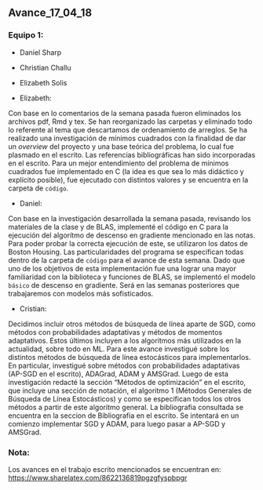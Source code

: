 ## Avance_17_04_18

### Equipo 1:

* Daniel Sharp

* Christian Challu

* Elizabeth Solis




- Elizabeth:

Con base en lo comentarios de la semana pasada fueron eliminados los archivos pdf, Rmd y tex. Se han reorganizado las carpetas y eliminado todo lo referente al tema que descartamos de ordenamiento de arreglos.
Se ha realizado una investigación de mínimos cuadrados con la finalidad de dar un *overview* del proyecto y una base teórica del problema, lo cual fue plasmado en el escrito. Las referencias bibliográficas han sido incorporadas en el escrito. 
Para un mejor entendimiento del problema de mínimos cuadrados fue implementado en C (la idea es que sea lo más didáctico y explícito posible), fue ejecutado con distintos valores y se encuentra en la carpeta de `código`.

- Daniel:

Con base en la investigación desarrollada la semana pasada, revisando los materiales de la clase y de BLAS, implementé el código en C para la ejecución del algorítmo de descenso en gradiente mencionado en las notas. Para poder probar la correcta ejecución de este, se utilizaron los datos de Boston Housing. Las particularidades del programa se especifican todas dentro de la carpeta de `código` para el avance de esta semana. Dado que uno de los objetivos de esta implementación fue una lograr una mayor familiaridad con la biblioteca y funciones de BLAS, se implementó el modelo `básico` de descenso en gradiente. Será en las semanas posteriores que trabajaremos con modelos más sofisticados.


 - Cristian:

Decidimos incluir otros métodos de búsqueda de línea aparte de SGD, como métodos con probabilidades adaptativas y métodos de momentos adaptativos. Estos últimos incluyen a los algoritmos más utilizados en la actualidad, sobre todo en ML. Para este avance investigué sobre los distintos métodos de búsqueda de línea estocásticos para implementarlos. En particular, investigué sobre métodos con probabilidades adaptativas (AP-SGD en el escrito), ADAGrad, ADAM y AMSGrad. Luego de esta investigación redacté la sección “Métodos de optimización” en el escrito, que incluye una sección de notación, el algoritmo 1 (Métodos Generales de Búsqueda de Línea Estocásticos) y como se especifican todos los otros métodos a partir de este algoritmo general. La bibliografia consultada se encuentra en la seccion de Bibliografia en el escrito. Se intentará en un comienzo implementar SGD y ADAM, para luego pasar a AP-SGD y AMSGrad.


### Nota:

Los avances en el trabajo escrito mencionados se encuentran en: https://www.sharelatex.com/8622136819pgzgfyspbpgr




